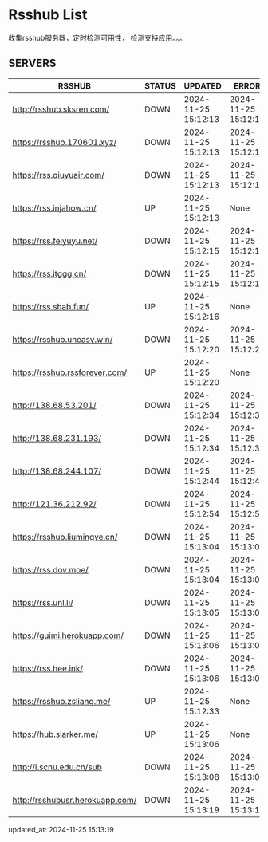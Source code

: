 # Rsshub List

收集rsshub服务器，定时检测可用性， 检测支持应用。。。


## SERVERS

|  RSSHUB   | STATUS  | UPDATED  | ERROR  | TWITTER |  
|  ----  | ----  | ----  | ----  | ---- |  
| http://rsshub.sksren.com/ | DOWN | 2024-11-25 15:12:13 | 2024-11-25 15:12:13 |  
| https://rsshub.170601.xyz/ | DOWN | 2024-11-25 15:12:13 | 2024-11-25 15:12:13 |  
| https://rss.qiuyuair.com/ | DOWN | 2024-11-25 15:12:13 | 2024-11-25 15:12:13 |  
| https://rss.injahow.cn/ | UP | 2024-11-25 15:12:13 | None ||  
| https://rss.feiyuyu.net/ | DOWN | 2024-11-25 15:12:15 | 2024-11-25 15:12:15 |  
| https://rss.itggg.cn/ | DOWN | 2024-11-25 15:12:15 | 2024-11-25 15:12:15 |  
| https://rss.shab.fun/ | UP | 2024-11-25 15:12:16 | None ||  
| https://rsshub.uneasy.win/ | DOWN | 2024-11-25 15:12:20 | 2024-11-25 15:12:20 |  
| https://rsshub.rssforever.com/ | UP | 2024-11-25 15:12:20 | None ||  
| http://138.68.53.201/ | DOWN | 2024-11-25 15:12:34 | 2024-11-25 15:12:34 |  
| http://138.68.231.193/ | DOWN | 2024-11-25 15:12:34 | 2024-11-25 15:12:34 |  
| http://138.68.244.107/ | DOWN | 2024-11-25 15:12:44 | 2024-11-25 15:12:44 |  
| http://121.36.212.92/ | DOWN | 2024-11-25 15:12:54 | 2024-11-25 15:12:54 |  
| https://rsshub.liumingye.cn/ | DOWN | 2024-11-25 15:13:04 | 2024-11-25 15:13:04 |  
| https://rss.dov.moe/ | DOWN | 2024-11-25 15:13:04 | 2024-11-25 15:13:04 |  
| https://rss.unl.li/ | DOWN | 2024-11-25 15:13:05 | 2024-11-25 15:13:05 |  
| https://guimi.herokuapp.com/ | DOWN | 2024-11-25 15:13:06 | 2024-11-25 15:13:06 |  
| https://rss.hee.ink/ | DOWN | 2024-11-25 15:13:06 | 2024-11-25 15:13:06 |  
| https://rsshub.zsliang.me/ | UP | 2024-11-25 15:12:33 | None |OK|  
| https://hub.slarker.me/ | UP | 2024-11-25 15:13:06 | None ||  
| http://i.scnu.edu.cn/sub | DOWN | 2024-11-25 15:13:08 | 2024-11-25 15:13:08 |  
| http://rsshubusr.herokuapp.com/ | DOWN | 2024-11-25 15:13:19 | 2024-11-25 15:13:19 |  
  

updated_at: 2024-11-25 15:13:19  
